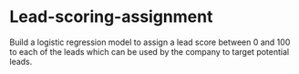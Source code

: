 # Lead-scoring-assignment
Build a logistic regression model to assign a lead score between 0 and 100 to each of the leads which can be used by the company to target potential leads. 
